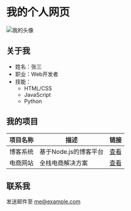 # 我的个人网页

![我的头像](https://example.com/avatar.jpg)

## 关于我

- 姓名：张三
- 职业：Web开发者
- 技能：
  - HTML/CSS
  - JavaScript
  - Python

## 我的项目

| 项目名称 | 描述 | 链接 |
|---------|------|------|
| 博客系统 | 基于Node.js的博客平台 | [查看](https://example.com/blog) |
| 电商网站 | 全栈电商解决方案 | [查看](https://example.com/shop) |

## 联系我

发送邮件至 [me@example.com](mailto:me@example.com)
